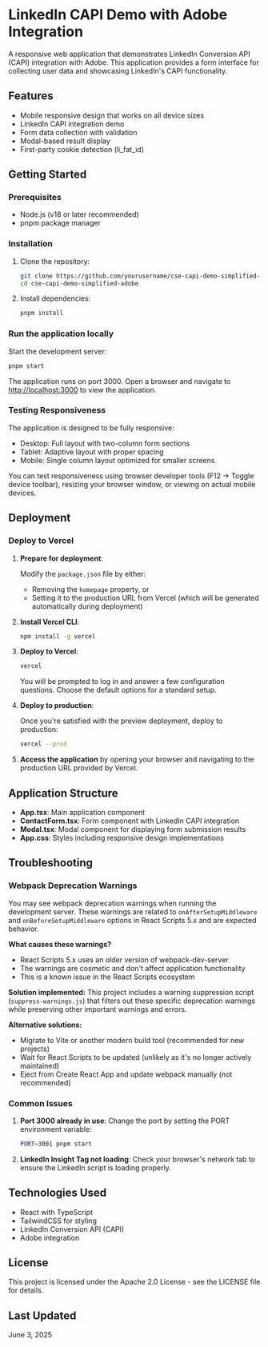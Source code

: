 # LinkedIn CAPI Demo with Adobe Integration

A responsive web application that demonstrates LinkedIn Conversion API (CAPI) integration with Adobe. This application provides a form interface for collecting user data and showcasing LinkedIn's CAPI functionality.

## Features

- Mobile responsive design that works on all device sizes
- LinkedIn CAPI integration demo
- Form data collection with validation
- Modal-based result display
- First-party cookie detection (li_fat_id)

## Getting Started

### Prerequisites

- Node.js (v18 or later recommended)
- pnpm package manager

### Installation

1. Clone the repository:

   ```bash
   git clone https://github.com/yourusername/cse-capi-demo-simplified-adobe.git
   cd cse-capi-demo-simplified-adobe
   ```

2. Install dependencies:
   ```bash
   pnpm install
   ```

### Run the application locally

Start the development server:

```bash
pnpm start
```

The application runs on port 3000. Open a browser and navigate to [http://localhost:3000](http://localhost:3000) to view the application.

### Testing Responsiveness

The application is designed to be fully responsive:

- Desktop: Full layout with two-column form sections
- Tablet: Adaptive layout with proper spacing
- Mobile: Single column layout optimized for smaller screens

You can test responsiveness using browser developer tools (F12 → Toggle device toolbar), resizing your browser window, or viewing on actual mobile devices.

## Deployment

### Deploy to Vercel

1. **Prepare for deployment**:

   Modify the `package.json` file by either:

   - Removing the `homepage` property, or
   - Setting it to the production URL from Vercel (which will be generated automatically during deployment)

2. **Install Vercel CLI**:

   ```bash
   npm install -g vercel
   ```

3. **Deploy to Vercel**:

   ```bash
   vercel
   ```

   You will be prompted to log in and answer a few configuration questions. Choose the default options for a standard setup.

4. **Deploy to production**:

   Once you're satisfied with the preview deployment, deploy to production:

   ```bash
   vercel --prod
   ```

5. **Access the application** by opening your browser and navigating to the production URL provided by Vercel.

## Application Structure

- **App.tsx**: Main application component
- **ContactForm.tsx**: Form component with LinkedIn CAPI integration
- **Modal.tsx**: Modal component for displaying form submission results
- **App.css**: Styles including responsive design implementations

## Troubleshooting

### Webpack Deprecation Warnings

You may see webpack deprecation warnings when running the development server. These warnings are related to `onAfterSetupMiddleware` and `onBeforeSetupMiddleware` options in React Scripts 5.x and are expected behavior.

**What causes these warnings?**

- React Scripts 5.x uses an older version of webpack-dev-server
- The warnings are cosmetic and don't affect application functionality
- This is a known issue in the React Scripts ecosystem

**Solution implemented:**
This project includes a warning suppression script (`suppress-warnings.js`) that filters out these specific deprecation warnings while preserving other important warnings and errors.

**Alternative solutions:**

- Migrate to Vite or another modern build tool (recommended for new projects)
- Wait for React Scripts to be updated (unlikely as it's no longer actively maintained)
- Eject from Create React App and update webpack manually (not recommended)

### Common Issues

1. **Port 3000 already in use**: Change the port by setting the PORT environment variable:

   ```bash
   PORT=3001 pnpm start
   ```

2. **LinkedIn Insight Tag not loading**: Check your browser's network tab to ensure the LinkedIn script is loading properly.

## Technologies Used

- React with TypeScript
- TailwindCSS for styling
- LinkedIn Conversion API (CAPI)
- Adobe integration

## License

This project is licensed under the Apache 2.0 License - see the LICENSE file for details.

## Last Updated

June 3, 2025
